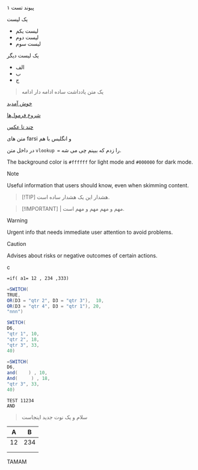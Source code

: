 
پیوند تست ۱

یک لیست 
+ لیست یکم
+ لیست دوم
+ لیست سوم

یک لیست دیگر 
+ الف
+ ب
+ ج

> یک متن یادداشت ساده
> ادامه دار
> ادامه





[خوش آمدید](فصل‌ها/خوش%20آمدید.md)


[شروع فرمول‌ها](فصل‌ها/شروع%20فرمول‌ها.md)

[چند تا عکس](فصل‌ها/چند%20تا%20عکس.md)

متن های farsi و انگلیس با هم

در داخل متن ` vlookup = ` را زدم که ببینم چی می شه.






The background color is `#ffffff` for light mode and `#000000` for dark mode.
 

> [!NOTE]
> Useful information that users should know, even when skimming content.

> [!TIP] هشدار
> این یک هشدار ساده است.

> [!IMPORTANT] | مهم و مهم 
> مهم و مهم است.

> [!WARNING]
> Urgent info that needs immediate user attention to avoid problems.

> [!CAUTION]
> Advises about risks or negative outcomes of certain actions.

c


```vb
=if( a1= 12 , 234 ,333)
```



```java
=SWITCH(
TRUE,
OR(D3 = "qtr 2", D3 = "qtr 3"),  10,
OR(D3 = "qtr 4", D3 = "qtr 1"), 20,
"nnn")

SWITCH(
D6,
"qtr 1", 10,
"qtr 2", 18,
"qtr 3", 33,
40)

=SWITCH(
D6,
and(    ) , 10,
And(     ) , 18,
"qtr 3", 33,
40)
```



```
TEST 11234
AND 
```

> سلام و یک نوت جدید اینجاست




| A   | B   |
| --- | --- |
| 12  | 234 |
|     |     |
|     |     |

TAMAM
